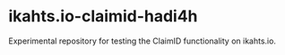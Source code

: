 # ikahts.io-claimid-hadi4h
Experimental repository for testing the ClaimID functionality on ikahts.io.
